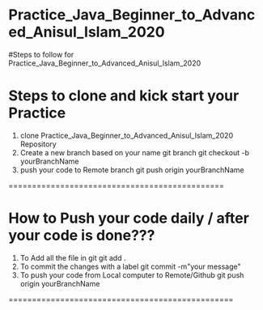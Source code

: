 # Practice_Java_Beginner_to_Advanced_Anisul_Islam_2020




#Steps to follow for Practice_Java_Beginner_to_Advanced_Anisul_Islam_2020

# Steps to clone and kick start your Practice
1. clone Practice_Java_Beginner_to_Advanced_Anisul_Islam_2020 Repository
2. Create a new branch based on your name
   git branch 
   git checkout -b yourBranchName
4. push your code to Remote branch
   git push origin yourBranchName

==============================================
# How to Push your code daily / after your code is done???
1. To Add all the file in git
   git add .
2. To commit the changes with a label
   git commit -m"your message"
3. To push your code from Local computer to Remote/Github
   git push origin yourBranchName

================================================



